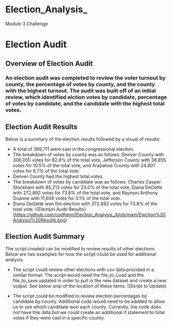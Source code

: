 # Election_Analysis_
Module 3 Challenge
# Election Audit 

## Overview of Election Audit
### An election audit was completed to review the voter turnout by county, the percentage of votes by county, and the county with the highest turnout. The audit was built off of an initial review, which identified elction votes by candidate, percentage of votes by candidate, and the candidate with the highest total votes. 

## Election Audit Results
Below is a summary of the election results followed by a visual of results:
- A total of 369,711 were cast in the congressional election. 
- The breakdown of votes by county was as follows: Denver County with 306,055 votes for 82.8% of the total vote, Jefferson County with 38,855 votes for 10.5% of the total vote, and Arapahoe County with 24,801 votes for 6.7% of the total vote.   
- Denver County had the highest total votes.
- The breakdown of votes by candidate was as follows: Charles Casper Stockham with 85,213 votes for 23.0% of the total vote, Diana DeGette with 272,892 votes for 73.8% of the total vote, and Raymon Anthony Doanne with 11,606 votes for 3.1% of the total vote.
- Diana DeGette won the election with 272,892 votes for 73.8% of the total vote. 
![Election Audit Results}(https://github.com/codfjenn/Election_Analysis_/blob/main/Election%20Analysis%20Results.png)

## Election Audit Summary
The script created can be modified to review results of other elections. Below are two examples for how the script could be used for additional analysis. 
- The script could review other elections with csv data provided in a similar format. The script would need the file_to_Load and the file_to_save updated in order to pull in the new dataset and create a new output. See below snip of the location of these items. 
![Script to Update}

- The script could be modified to review election percentages by candidate by county. Additional code would need to be addded to allow us to see which candidate won each county. Currently, the code does not have this data but we could create an additional if statement to total votes if they were cast in a specific county. 
